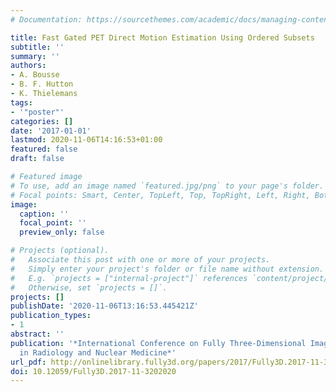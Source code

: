 ```yaml
---
# Documentation: https://sourcethemes.com/academic/docs/managing-content/

title: Fast Gated PET Direct Motion Estimation Using Ordered Subsets
subtitle: ''
summary: ''
authors:
- A. Bousse
- B. F. Hutton
- K. Thielemans
tags:
- '"poster"'
categories: []
date: '2017-01-01'
lastmod: 2020-11-06T14:16:53+01:00
featured: false
draft: false

# Featured image
# To use, add an image named `featured.jpg/png` to your page's folder.
# Focal points: Smart, Center, TopLeft, Top, TopRight, Left, Right, BottomLeft, Bottom, BottomRight.
image:
  caption: ''
  focal_point: ''
  preview_only: false

# Projects (optional).
#   Associate this post with one or more of your projects.
#   Simply enter your project's folder or file name without extension.
#   E.g. `projects = ["internal-project"]` references `content/project/deep-learning/index.md`.
#   Otherwise, set `projects = []`.
projects: []
publishDate: '2020-11-06T13:16:53.445421Z'
publication_types:
- 1
abstract: ''
publication: '*International Conference on Fully Three-Dimensional Image Reconstruction
  in Radiology and Nuclear Medicine*'
url_pdf: http://onlinelibrary.fully3d.org/papers/2017/Fully3D.2017-11-3202020.pdf
doi: 10.12059/Fully3D.2017-11-3202020
---
```

